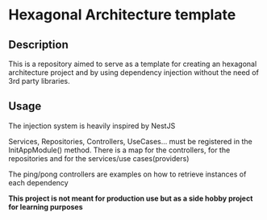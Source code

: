 # Hexagonal Architecture template
## Description
 
This is a repository aimed to serve as a template for creating an hexagonal 
architecture project and by using dependency injection without the need of 
3rd party libraries.

## Usage

The injection system is heavily inspired by NestJS

Services, Repositories, Controllers, UseCases... must be registered in the InitAppModule() method.
There is a map for the controllers, for the repositories and for the services/use cases(providers)

The ping/pong controllers are examples on how to retrieve instances of each dependency

**This project is not meant for production use but as a side hobby project for learning purposes**

